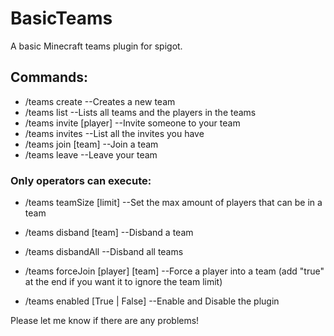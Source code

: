 # BasicTeams

A basic Minecraft teams plugin for spigot.

## Commands:

- /teams create --Creates a new team
- /teams list --Lists all teams and the players in the teams
- /teams invite [player] --Invite someone to your team
- /teams invites --List all the invites you have
- /teams join [team] --Join a team
- /teams leave --Leave your team

### Only operators can execute:

- /teams teamSize [limit] --Set the max amount of players that can be in a team
- /teams disband [team] --Disband a team
- /teams disbandAll --Disband all teams
- /teams forceJoin [player] [team] --Force a player into a team (add "true" at the end if you want it to ignore the team limit)

- /teams enabled [True | False] --Enable and Disable the plugin

Please let me know if there are any problems!
